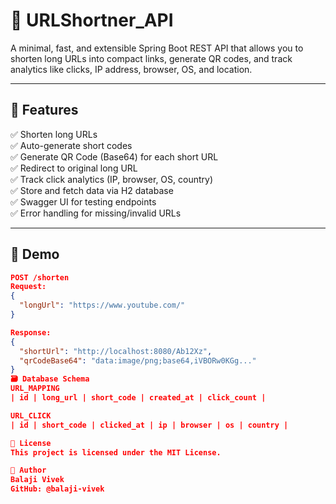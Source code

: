 # 🔗 URLShortner_API

A minimal, fast, and extensible Spring Boot REST API that allows you to shorten long URLs into compact links, generate QR codes, and track analytics like clicks, IP address, browser, OS, and location.

---

## 🚀 Features

✅ Shorten long URLs  
✅ Auto-generate short codes  
✅ Generate QR Code (Base64) for each short URL  
✅ Redirect to original long URL  
✅ Track click analytics (IP, browser, OS, country)  
✅ Store and fetch data via H2 database  
✅ Swagger UI for testing endpoints  
✅ Error handling for missing/invalid URLs  

---

## 📸 Demo

```json
POST /shorten
Request:
{
  "longUrl": "https://www.youtube.com/"
}

Response:
{
  "shortUrl": "http://localhost:8080/Ab12Xz",
  "qrCodeBase64": "data:image/png;base64,iVBORw0KGg..."
}
🗃️ Database Schema
URL_MAPPING
| id | long_url | short_code | created_at | click_count |

URL_CLICK
| id | short_code | clicked_at | ip | browser | os | country |

📜 License
This project is licensed under the MIT License.

🙌 Author
Balaji Vivek
GitHub: @balaji-vivek
